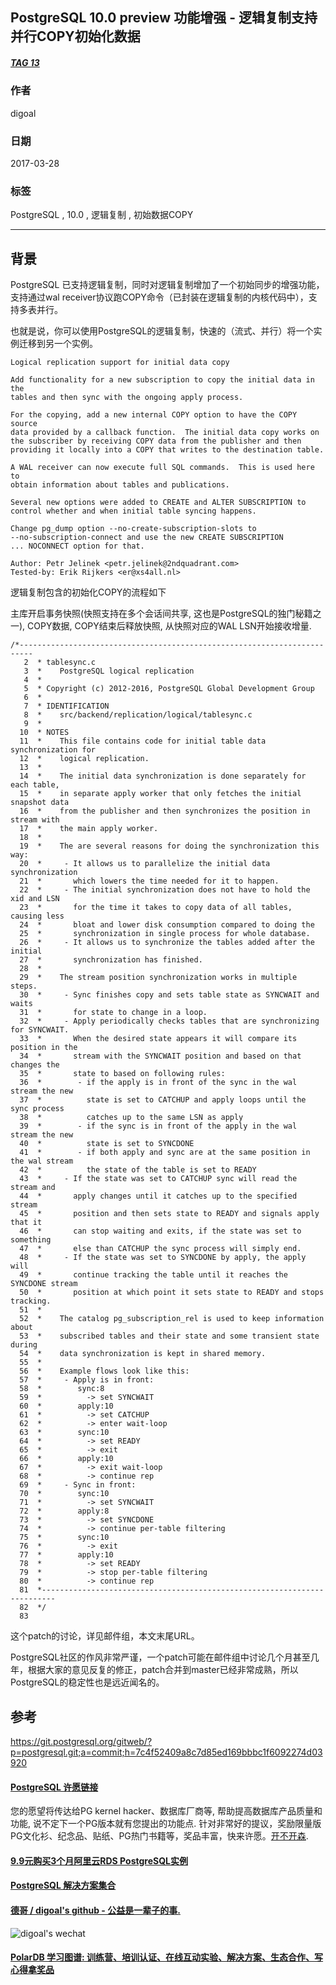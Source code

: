 ## PostgreSQL 10.0 preview 功能增强 - 逻辑复制支持并行COPY初始化数据  
##### [TAG 13](../class/13.md)
                                                                  
### 作者                                                                                                               
digoal                                                             
                                                                    
### 日期                                                               
2017-03-28                                                              
                                                                
### 标签                                                             
PostgreSQL , 10.0 , 逻辑复制 , 初始数据COPY        
                                                                  
----                                                            
                                                                     
## 背景    
PostgreSQL 已支持逻辑复制，同时对逻辑复制增加了一个初始同步的增强功能，支持通过wal receiver协议跑COPY命令（已封装在逻辑复制的内核代码中），支持多表并行。  
  
也就是说，你可以使用PostgreSQL的逻辑复制，快速的（流式、并行）将一个实例迁移到另一个实例。  
  
```  
Logical replication support for initial data copy  
  
Add functionality for a new subscription to copy the initial data in the  
tables and then sync with the ongoing apply process.  
  
For the copying, add a new internal COPY option to have the COPY source  
data provided by a callback function.  The initial data copy works on  
the subscriber by receiving COPY data from the publisher and then  
providing it locally into a COPY that writes to the destination table.  
  
A WAL receiver can now execute full SQL commands.  This is used here to  
obtain information about tables and publications.  
  
Several new options were added to CREATE and ALTER SUBSCRIPTION to  
control whether and when initial table syncing happens.  
  
Change pg_dump option --no-create-subscription-slots to  
--no-subscription-connect and use the new CREATE SUBSCRIPTION  
... NOCONNECT option for that.  
  
Author: Petr Jelinek <petr.jelinek@2ndquadrant.com>  
Tested-by: Erik Rijkers <er@xs4all.nl>  
```  
  
逻辑复制包含的初始化COPY的流程如下  
  
主库开启事务快照(快照支持在多个会话间共享, 这也是PostgreSQL的独门秘籍之一), COPY数据, COPY结束后释放快照, 从快照对应的WAL LSN开始接收增量.  
  
```  
/*-------------------------------------------------------------------------  
   2  * tablesync.c  
   3  *    PostgreSQL logical replication  
   4  *  
   5  * Copyright (c) 2012-2016, PostgreSQL Global Development Group  
   6  *  
   7  * IDENTIFICATION  
   8  *    src/backend/replication/logical/tablesync.c  
   9  *  
  10  * NOTES  
  11  *    This file contains code for initial table data synchronization for  
  12  *    logical replication.  
  13  *  
  14  *    The initial data synchronization is done separately for each table,  
  15  *    in separate apply worker that only fetches the initial snapshot data  
  16  *    from the publisher and then synchronizes the position in stream with  
  17  *    the main apply worker.  
  18  *  
  19  *    The are several reasons for doing the synchronization this way:  
  20  *     - It allows us to parallelize the initial data synchronization  
  21  *       which lowers the time needed for it to happen.  
  22  *     - The initial synchronization does not have to hold the xid and LSN  
  23  *       for the time it takes to copy data of all tables, causing less  
  24  *       bloat and lower disk consumption compared to doing the  
  25  *       synchronization in single process for whole database.  
  26  *     - It allows us to synchronize the tables added after the initial  
  27  *       synchronization has finished.  
  28  *  
  29  *    The stream position synchronization works in multiple steps.  
  30  *     - Sync finishes copy and sets table state as SYNCWAIT and waits  
  31  *       for state to change in a loop.  
  32  *     - Apply periodically checks tables that are synchronizing for SYNCWAIT.  
  33  *       When the desired state appears it will compare its position in the  
  34  *       stream with the SYNCWAIT position and based on that changes the  
  35  *       state to based on following rules:  
  36  *        - if the apply is in front of the sync in the wal stream the new  
  37  *          state is set to CATCHUP and apply loops until the sync process  
  38  *          catches up to the same LSN as apply  
  39  *        - if the sync is in front of the apply in the wal stream the new  
  40  *          state is set to SYNCDONE  
  41  *        - if both apply and sync are at the same position in the wal stream  
  42  *          the state of the table is set to READY  
  43  *     - If the state was set to CATCHUP sync will read the stream and  
  44  *       apply changes until it catches up to the specified stream  
  45  *       position and then sets state to READY and signals apply that it  
  46  *       can stop waiting and exits, if the state was set to something  
  47  *       else than CATCHUP the sync process will simply end.  
  48  *     - If the state was set to SYNCDONE by apply, the apply will  
  49  *       continue tracking the table until it reaches the SYNCDONE stream  
  50  *       position at which point it sets state to READY and stops tracking.  
  51  *  
  52  *    The catalog pg_subscription_rel is used to keep information about  
  53  *    subscribed tables and their state and some transient state during  
  54  *    data synchronization is kept in shared memory.  
  55  *  
  56  *    Example flows look like this:  
  57  *     - Apply is in front:  
  58  *        sync:8  
  59  *          -> set SYNCWAIT  
  60  *        apply:10  
  61  *          -> set CATCHUP  
  62  *          -> enter wait-loop  
  63  *        sync:10  
  64  *          -> set READY  
  65  *          -> exit  
  66  *        apply:10  
  67  *          -> exit wait-loop  
  68  *          -> continue rep  
  69  *     - Sync in front:  
  70  *        sync:10  
  71  *          -> set SYNCWAIT  
  72  *        apply:8  
  73  *          -> set SYNCDONE  
  74  *          -> continue per-table filtering  
  75  *        sync:10  
  76  *          -> exit  
  77  *        apply:10  
  78  *          -> set READY  
  79  *          -> stop per-table filtering  
  80  *          -> continue rep  
  81  *-------------------------------------------------------------------------  
  82  */  
  83   
```  
  
这个patch的讨论，详见邮件组，本文末尾URL。      
      
PostgreSQL社区的作风非常严谨，一个patch可能在邮件组中讨论几个月甚至几年，根据大家的意见反复的修正，patch合并到master已经非常成熟，所以PostgreSQL的稳定性也是远近闻名的。       
    
## 参考    
https://git.postgresql.org/gitweb/?p=postgresql.git;a=commit;h=7c4f52409a8c7d85ed169bbbc1f6092274d03920  
  
  
  
  
  
  
  
  
  
  
  
  
  
  
  
  
  
  
  
  
  
  
  
  
  
  
  
  
  
  
  
  
  
  
  
  
  
  
  
  
  
  
  
  
  
  
  
  
  
  
  
  
  
  
  
  
  
  
  
  
  
  
  
  
  
  
  
  
  
  
  
  
  
#### [PostgreSQL 许愿链接](https://github.com/digoal/blog/issues/76 "269ac3d1c492e938c0191101c7238216")
您的愿望将传达给PG kernel hacker、数据库厂商等, 帮助提高数据库产品质量和功能, 说不定下一个PG版本就有您提出的功能点. 针对非常好的提议，奖励限量版PG文化衫、纪念品、贴纸、PG热门书籍等，奖品丰富，快来许愿。[开不开森](https://github.com/digoal/blog/issues/76 "269ac3d1c492e938c0191101c7238216").  
  
  
#### [9.9元购买3个月阿里云RDS PostgreSQL实例](https://www.aliyun.com/database/postgresqlactivity "57258f76c37864c6e6d23383d05714ea")
  
  
#### [PostgreSQL 解决方案集合](https://yq.aliyun.com/topic/118 "40cff096e9ed7122c512b35d8561d9c8")
  
  
#### [德哥 / digoal's github - 公益是一辈子的事.](https://github.com/digoal/blog/blob/master/README.md "22709685feb7cab07d30f30387f0a9ae")
  
  
![digoal's wechat](../pic/digoal_weixin.jpg "f7ad92eeba24523fd47a6e1a0e691b59")
  
  
#### [PolarDB 学习图谱: 训练营、培训认证、在线互动实验、解决方案、生态合作、写心得拿奖品](https://www.aliyun.com/database/openpolardb/activity "8642f60e04ed0c814bf9cb9677976bd4")
  
